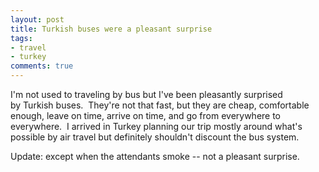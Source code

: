 ```yaml
---
layout: post
title: Turkish buses were a pleasant surprise
tags:
- travel
- turkey
comments: true
---
```

I'm not used to traveling by bus but I've been pleasantly surprised by Turkish
buses.  They're not that fast, but they are cheap, comfortable enough, leave
on time, arrive on time, and go from everywhere to everywhere.  I arrived in
Turkey planning our trip mostly around what's possible by air travel but
definitely shouldn't discount the bus system.

Update: except when the attendants smoke -- not a pleasant surprise.

